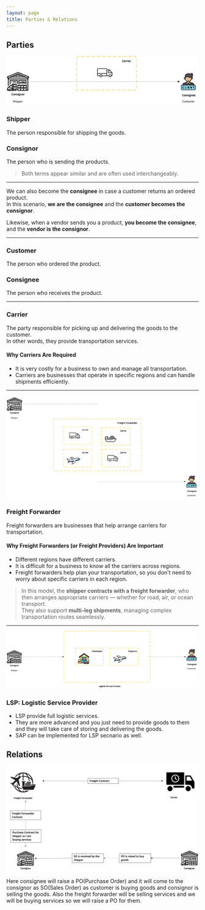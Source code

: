 ```yaml
---
layout: page
title: Parties & Relations
---
```


## Parties

![Diagram](./images/diagram2.png)

### **Shipper**
The person responsible for shipping the goods.

### **Consignor**
The person who is sending the products.

> Both terms appear similar and are often used interchangeably.

---

We can also become the **consignee** in case a customer returns an ordered product.  
In this scenario, **we are the consignee** and the **customer becomes the consignor**.

Likewise, when a vendor sends you a product, **you become the consignee**, and the **vendor is the consignor**.

---

### **Customer**
The person who ordered the product.

### **Consignee**
The person who receives the product.

---

### **Carrier**
The party responsible for picking up and delivering the goods to the customer.  
In other words, they provide transportation services.

#### **Why Carriers Are Required**
- It is very costly for a business to own and manage all transportation.
- Carriers are businesses that operate in specific regions and can handle shipments efficiently.

---

![Diagram](./images/diagram3.png)

### **Freight Forwarder**
Freight forwarders are businesses that help arrange carriers for transportation.

#### **Why Freight Forwarders (or Freight Providers) Are Important**
- Different regions have different carriers.
- It is difficult for a business to know all the carriers across regions.
- Freight forwarders help plan your transportation, so you don't need to worry about specific carriers in each region.

> In this model, the **shipper contracts with a freight forwarder**, who then arranges appropriate carriers — whether for road, air, or ocean transport.  
> They also support **multi-leg shipments**, managing complex transportation routes seamlessly.

---


![Diagram](./images/diagram4.png)

### **LSP: Logistic Service Provider**
- LSP provide full logistic services.
- They are more advanced and you just need to provide goods to them and they will take care of storing and delivering the goods.
- SAP can be implemented for LSP secnario as well.


## Relations

![Diagram](./images/diagram5.png)

Here consignee will raise a PO(Purchase Order) and it will come to the consignor as SO(Sales Order) as customer is buying goods and consignor is selling the goods. Also the freight forwarder will be selling services and we will be buying services so we will raise a PO for them. 
